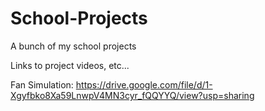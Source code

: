 # School-Projects
A bunch of my school projects

Links to project videos, etc...

Fan Simulation: https://drive.google.com/file/d/1-Xgyfbko8Xa59LnwpV4MN3cyr_fQQYYQ/view?usp=sharing

